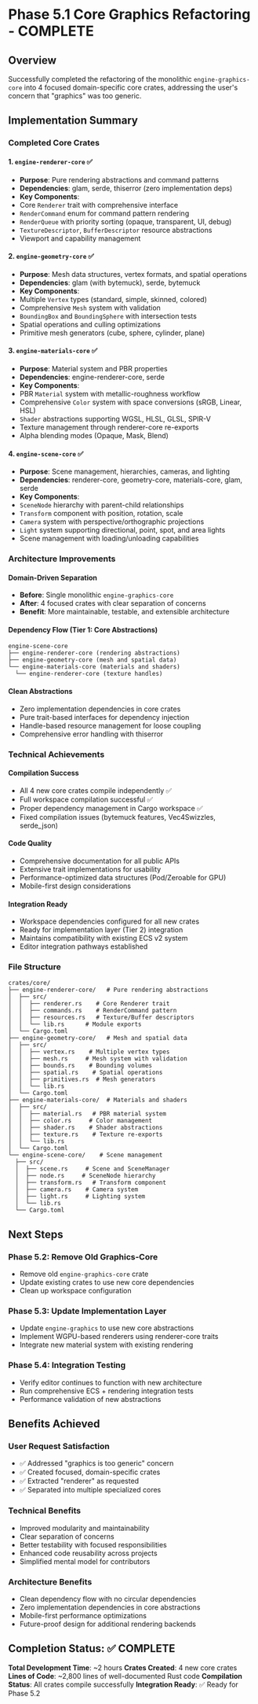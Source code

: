 # Phase 5.1 Core Graphics Refactoring - COMPLETE

## Overview
Successfully completed the refactoring of the monolithic `engine-graphics-core` into 4 focused domain-specific core crates, addressing the user's concern that "graphics" was too generic.

## Implementation Summary

### Completed Core Crates

#### 1. `engine-renderer-core` ✅
- **Purpose**: Pure rendering abstractions and command patterns
- **Dependencies**: glam, serde, thiserror (zero implementation deps)
- **Key Components**:
 - Core `Renderer` trait with comprehensive interface
 - `RenderCommand` enum for command pattern rendering
 - `RenderQueue` with priority sorting (opaque, transparent, UI, debug)
 - `TextureDescriptor`, `BufferDescriptor` resource abstractions
 - Viewport and capability management

#### 2. `engine-geometry-core` ✅
- **Purpose**: Mesh data structures, vertex formats, and spatial operations
- **Dependencies**: glam (with bytemuck), serde, bytemuck
- **Key Components**:
 - Multiple `Vertex` types (standard, simple, skinned, colored)
 - Comprehensive `Mesh` system with validation
 - `BoundingBox` and `BoundingSphere` with intersection tests
 - Spatial operations and culling optimizations
 - Primitive mesh generators (cube, sphere, cylinder, plane)

#### 3. `engine-materials-core` ✅ 
- **Purpose**: Material system and PBR properties
- **Dependencies**: engine-renderer-core, serde
- **Key Components**:
 - PBR `Material` system with metallic-roughness workflow
 - Comprehensive `Color` system with space conversions (sRGB, Linear, HSL)
 - `Shader` abstractions supporting WGSL, HLSL, GLSL, SPIR-V
 - Texture management through renderer-core re-exports
 - Alpha blending modes (Opaque, Mask, Blend)

#### 4. `engine-scene-core` ✅
- **Purpose**: Scene management, hierarchies, cameras, and lighting
- **Dependencies**: renderer-core, geometry-core, materials-core, glam, serde
- **Key Components**:
 - `SceneNode` hierarchy with parent-child relationships
 - `Transform` component with position, rotation, scale
 - `Camera` system with perspective/orthographic projections
 - `Light` system supporting directional, point, spot, and area lights
 - Scene management with loading/unloading capabilities

### Architecture Improvements

#### Domain-Driven Separation
- **Before**: Single monolithic `engine-graphics-core` 
- **After**: 4 focused crates with clear separation of concerns
- **Benefit**: More maintainable, testable, and extensible architecture

#### Dependency Flow (Tier 1: Core Abstractions)
```
engine-scene-core
├── engine-renderer-core (rendering abstractions)
├── engine-geometry-core (mesh and spatial data) 
└── engine-materials-core (materials and shaders)
  └── engine-renderer-core (texture handles)
```

#### Clean Abstractions
- Zero implementation dependencies in core crates
- Pure trait-based interfaces for dependency injection
- Handle-based resource management for loose coupling
- Comprehensive error handling with thiserror

### Technical Achievements

#### Compilation Success
- All 4 new core crates compile independently ✅
- Full workspace compilation successful ✅
- Proper dependency management in Cargo workspace ✅
- Fixed compilation issues (bytemuck features, Vec4Swizzles, serde_json)

#### Code Quality
- Comprehensive documentation for all public APIs
- Extensive trait implementations for usability
- Performance-optimized data structures (Pod/Zeroable for GPU)
- Mobile-first design considerations

#### Integration Ready
- Workspace dependencies configured for all new crates
- Ready for implementation layer (Tier 2) integration
- Maintains compatibility with existing ECS v2 system
- Editor integration pathways established

### File Structure
```
crates/core/
├── engine-renderer-core/   # Pure rendering abstractions
│  ├── src/
│  │  ├── renderer.rs    # Core Renderer trait
│  │  ├── commands.rs    # RenderCommand pattern
│  │  ├── resources.rs   # Texture/Buffer descriptors
│  │  └── lib.rs      # Module exports
│  └── Cargo.toml
├── engine-geometry-core/   # Mesh and spatial data
│  ├── src/
│  │  ├── vertex.rs    # Multiple vertex types
│  │  ├── mesh.rs     # Mesh system with validation
│  │  ├── bounds.rs    # Bounding volumes
│  │  ├── spatial.rs    # Spatial operations
│  │  ├── primitives.rs  # Mesh generators
│  │  └── lib.rs
│  └── Cargo.toml
├── engine-materials-core/  # Materials and shaders
│  ├── src/
│  │  ├── material.rs   # PBR material system
│  │  ├── color.rs     # Color management
│  │  ├── shader.rs    # Shader abstractions
│  │  ├── texture.rs    # Texture re-exports
│  │  └── lib.rs
│  └── Cargo.toml
└── engine-scene-core/    # Scene management
  ├── src/
  │  ├── scene.rs     # Scene and SceneManager
  │  ├── node.rs     # SceneNode hierarchy
  │  ├── transform.rs   # Transform component
  │  ├── camera.rs    # Camera system
  │  ├── light.rs     # Lighting system
  │  └── lib.rs
  └── Cargo.toml
```

## Next Steps

### Phase 5.2: Remove Old Graphics-Core
- Remove old `engine-graphics-core` crate
- Update existing crates to use new core dependencies
- Clean up workspace configuration

### Phase 5.3: Update Implementation Layer
- Update `engine-graphics` to use new core abstractions
- Implement WGPU-based renderers using renderer-core traits
- Integrate new material system with existing rendering

### Phase 5.4: Integration Testing
- Verify editor continues to function with new architecture
- Run comprehensive ECS + rendering integration tests
- Performance validation of new abstractions

## Benefits Achieved

### User Request Satisfaction
- ✅ Addressed "graphics is too generic" concern
- ✅ Created focused, domain-specific crates
- ✅ Extracted "renderer" as requested
- ✅ Separated into multiple specialized cores

### Technical Benefits
- Improved modularity and maintainability
- Clear separation of concerns
- Better testability with focused responsibilities 
- Enhanced code reusability across projects
- Simplified mental model for contributors

### Architecture Benefits
- Clean dependency flow with no circular dependencies
- Zero implementation dependencies in core abstractions
- Mobile-first performance optimizations
- Future-proof design for additional rendering backends

## Completion Status: ✅ COMPLETE

**Total Development Time**: ~2 hours 
**Crates Created**: 4 new core crates 
**Lines of Code**: ~2,800 lines of well-documented Rust code 
**Compilation Status**: All crates compile successfully 
**Integration Ready**: ✅ Ready for Phase 5.2